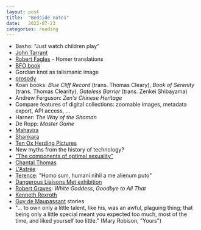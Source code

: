 ```yaml
---
layout: post
title:  "Bedside notes"
date:   2022-07-23
categories: reading
---
```


* Basho: "Just watch children play"
* [John Tarrant](https://en.wikipedia.org/wiki/Pacific_Zen_Institute)
* [Robert Fagles](https://en.wikipedia.org/wiki/Robert_Fagles) - Homer translations
* [BFO book](https://mitpress.mit.edu/books/building-ontologies-basic-formal-ontology)
* Gordian knot as talismanic image
* [prosody](https://en.wikipedia.org/wiki/Prosody_(linguistics))
* Koan books: _Blue Cliff Record_ (trans. Thomas Cleary), _Book of Serenity_ (trans. Thomas Clearity), _Gateless Barrier_ (trans. Zenkei Shibayama)
* Andrew Ferguson: _Zen's Chinese Heritage_
* Compare features of digital collections: zoomable images, metadata export, API access, ...
* Harner: _The Way of the Shaman_
* De Ropp: _Master Game_
* [Mahavira](https://en.wikipedia.org/wiki/Mahavira)
* [Shankara](https://en.wikipedia.org/wiki/Adi_Shankara)
* [Ten Ox Herding Pictures](https://en.wikipedia.org/wiki/Ten_Bulls)
* New myths from the history of technology?
* ["The components of optimal sexuality"](https://psycnet.apa.org/record/2009-12429-001)
* [Chantal Thomas](https://en.wikipedia.org/wiki/Chantal_Thomas)
* [L'Astrée](https://en.wikipedia.org/wiki/L%27Astr%C3%A9e)
* [Terence](https://en.wikipedia.org/wiki/Terence): "Homo sum, humani nihil a me alienum puto"
* [Dangerous Liaisons Met exhibition](https://www.metmuseum.org/exhibitions/listings/2004/dangerous-liaisons)
* [Robert Graves](https://en.wikipedia.org/wiki/Robert_Graves): _White Goddess_, _Goodbye to All That_
* [Kenneth Rexroth](https://en.wikipedia.org/wiki/Kenneth_Rexroth)
* [Guy de Maupassant](https://en.wikipedia.org/wiki/Guy_de_Maupassant) stories
* "... to own only a little talent, like his, was an awful, plaguing thing; that being only a little special meant you expected too much, most of the time, and liked yourself too little." (Mary Robison, "Yours")
